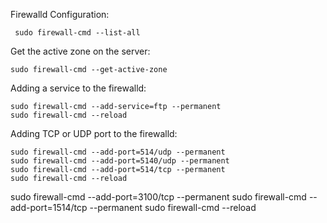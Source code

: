 Firewalld Configuration:

```
 sudo firewall-cmd --list-all
```

Get the active zone on the server:

```
sudo firewall-cmd --get-active-zone
```

Adding a service to the firewalld:

```
sudo firewall-cmd --add-service=ftp --permanent
sudo firewall-cmd --reload
```

Adding TCP or UDP port to the firewalld:

```
sudo firewall-cmd --add-port=514/udp --permanent
sudo firewall-cmd --add-port=5140/udp --permanent
sudo firewall-cmd --add-port=514/tcp --permanent
sudo firewall-cmd --reload
```

sudo firewall-cmd --add-port=3100/tcp --permanent
sudo firewall-cmd --add-port=1514/tcp --permanent
sudo firewall-cmd --reload
